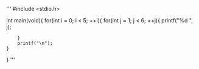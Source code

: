 '''
#include <stdio.h>

int main(void){
    for(int i = 0; i < 5; ++i){
        for(int j = 1; j < 6; ++j){
            printf("%d               ", j);
            
        }
        printf("\n");
    }
}
'''
